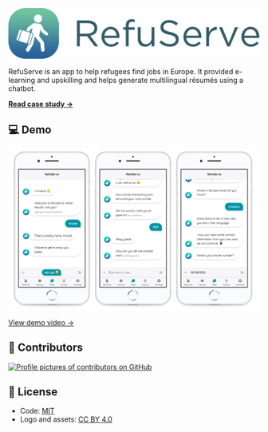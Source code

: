 ![RefuServe](/refuserve-logo.png)

RefuServe is an app to help refugees find jobs in Europe. It provided e-learning and upskilling and helps generate multilingual résumés using a chatbot.

[**Read case study →**](https://anandchowdhary.com/projects/refuserve)

## 💻 Demo

![RefuServe screenshot](/refuserve-screenshot.png)

[View demo video →](https://www.youtube.com/watch?v=K-2cs4cFhCk)

## 👥 Contributors

[![Profile pictures of contributors on GitHub](https://services.anandchowdhary.now.sh/api/github-contributors?repo=c-r-e-a-t-e/refuserve)](https://github.com/c-r-e-a-t-e/refuserve/graphs/contributors)

## 📄 License

- Code: [MIT](/LICENSE)
- Logo and assets: [CC BY 4.0](https://creativecommons.org/licenses/by/4.0/)
